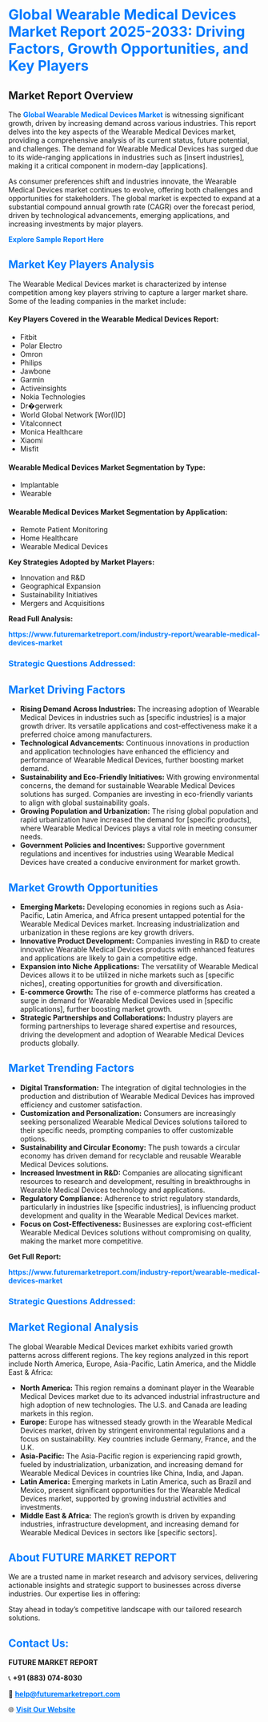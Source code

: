 <h1 style="color: #007BFF;">Global Wearable Medical Devices Market Report 2025-2033: Driving Factors, Growth Opportunities, and Key Players</h1>

<section id="overview">
<h2>Market Report Overview</h2>
<p>The <a href="https://www.futuremarketreport.com/industry-report/wearable-medical-devices-market" style="color: #007BFF; text-decoration: none;"><strong>Global Wearable Medical Devices Market</strong></a> is witnessing significant growth, driven by increasing demand across various industries. This report delves into the key aspects of the Wearable Medical Devices market, providing a comprehensive analysis of its current status, future potential, and challenges. The demand for Wearable Medical Devices has surged due to its wide-ranging applications in industries such as [insert industries], making it a critical component in modern-day [applications].</p>
<p>As consumer preferences shift and industries innovate, the Wearable Medical Devices market continues to evolve, offering both challenges and opportunities for stakeholders. The global market is expected to expand at a substantial compound annual growth rate (CAGR) over the forecast period, driven by technological advancements, emerging applications, and increasing investments by major players.</p>
</section>

<section id="overview">
<p><a href="https://www.futuremarketreport.com/request-sample/reportId=122767" style="color: #007BFF; text-decoration: none;"><strong>Explore Sample Report Here</strong></a></p>
</section>

<section id="key-players">
<h2 style="color: #007BFF;">Market Key Players Analysis</h2>
<p>The Wearable Medical Devices market is characterized by intense competition among key players striving to capture a larger market share. Some of the leading companies in the market include:</p>
<h4>Key Players Covered in the Wearable Medical Devices Report:</h4>
<ul><li>Fitbit</li><li>Polar Electro</li><li>Omron</li><li>Philips</li><li>Jawbone</li><li>Garmin</li><li>Activeinsights</li><li>Nokia Technologies</li><li>Dr�gerwerk</li><li>World Global Network [Wor(I)D]</li><li>Vitalconnect</li><li>Monica Healthcare</li><li>Xiaomi</li><li>Misfit</li></ul>
<h4>Wearable Medical Devices Market Segmentation by Type:</h4>
<ul><li>Implantable</li><li>Wearable</li></ul>

<h4>Wearable Medical Devices Market Segmentation by Application:</h4>
<ul><li>Remote Patient Monitoring</li><li>Home Healthcare</li><li>Wearable Medical Devices</li></ul>
<p><strong>Key Strategies Adopted by Market Players:</strong></p>
<ul>
<li>Innovation and R&D</li>
<li>Geographical Expansion</li>
<li>Sustainability Initiatives</li>
<li>Mergers and Acquisitions</li>
</ul>
</section>

<section>
<p><strong>Read Full Analysis: </strong></p><a href="https://www.futuremarketreport.com/industry-report/wearable-medical-devices-market" style="color: #007BFF; text-decoration: none;"><strong>https://www.futuremarketreport.com/industry-report/wearable-medical-devices-market</strong></a>
<h3 style="color: #007BFF;">Strategic Questions Addressed:</h3>
</section>

<section id="driving-factors">
<h2 style="color: #007BFF;">Market Driving Factors</h2>
<ul>
<li><strong>Rising Demand Across Industries:</strong> The increasing adoption of Wearable Medical Devices in industries such as [specific industries] is a major growth driver. Its versatile applications and cost-effectiveness make it a preferred choice among manufacturers.</li>
<li><strong>Technological Advancements:</strong> Continuous innovations in production and application technologies have enhanced the efficiency and performance of Wearable Medical Devices, further boosting market demand.</li>
<li><strong>Sustainability and Eco-Friendly Initiatives:</strong> With growing environmental concerns, the demand for sustainable Wearable Medical Devices solutions has surged. Companies are investing in eco-friendly variants to align with global sustainability goals.</li>
<li><strong>Growing Population and Urbanization:</strong> The rising global population and rapid urbanization have increased the demand for [specific products], where Wearable Medical Devices plays a vital role in meeting consumer needs.</li>
<li><strong>Government Policies and Incentives:</strong> Supportive government regulations and incentives for industries using Wearable Medical Devices have created a conducive environment for market growth.</li>
</ul>
</section>

<section id="growth-opportunities">
<h2 style="color: #007BFF;">Market Growth Opportunities</h2>
<ul>
<li><strong>Emerging Markets:</strong> Developing economies in regions such as Asia-Pacific, Latin America, and Africa present untapped potential for the Wearable Medical Devices market. Increasing industrialization and urbanization in these regions are key growth drivers.</li>
<li><strong>Innovative Product Development:</strong> Companies investing in R&D to create innovative Wearable Medical Devices products with enhanced features and applications are likely to gain a competitive edge.</li>
<li><strong>Expansion into Niche Applications:</strong> The versatility of Wearable Medical Devices allows it to be utilized in niche markets such as [specific niches], creating opportunities for growth and diversification.</li>
<li><strong>E-commerce Growth:</strong> The rise of e-commerce platforms has created a surge in demand for Wearable Medical Devices used in [specific applications], further boosting market growth.</li>
<li><strong>Strategic Partnerships and Collaborations:</strong> Industry players are forming partnerships to leverage shared expertise and resources, driving the development and adoption of Wearable Medical Devices products globally.</li>
</ul>
</section>

<section id="trending-factors">
<h2 style="color: #007BFF;">Market Trending Factors</h2>
<ul>
<li><strong>Digital Transformation:</strong> The integration of digital technologies in the production and distribution of Wearable Medical Devices has improved efficiency and customer satisfaction.</li>
<li><strong>Customization and Personalization:</strong> Consumers are increasingly seeking personalized Wearable Medical Devices solutions tailored to their specific needs, prompting companies to offer customizable options.</li>
<li><strong>Sustainability and Circular Economy:</strong> The push towards a circular economy has driven demand for recyclable and reusable Wearable Medical Devices solutions.</li>
<li><strong>Increased Investment in R&D:</strong> Companies are allocating significant resources to research and development, resulting in breakthroughs in Wearable Medical Devices technology and applications.</li>
<li><strong>Regulatory Compliance:</strong> Adherence to strict regulatory standards, particularly in industries like [specific industries], is influencing product development and quality in the Wearable Medical Devices market.</li>
<li><strong>Focus on Cost-Effectiveness:</strong> Businesses are exploring cost-efficient Wearable Medical Devices solutions without compromising on quality, making the market more competitive.</li>
</ul>
</section>

<section>
<p><strong>Get Full Report: </strong></p><a href="https://www.futuremarketreport.com/industry-report/wearable-medical-devices-market" style="color: #007BFF; text-decoration: none;"><strong>https://www.futuremarketreport.com/industry-report/wearable-medical-devices-market</strong></a>
<h3 style="color: #007BFF;">Strategic Questions Addressed:</h3>
</section>


<section id="regional-analysis">
<h2 style="color: #007BFF;">Market Regional Analysis</h2>
<p>The global Wearable Medical Devices market exhibits varied growth patterns across different regions. The key regions analyzed in this report include North America, Europe, Asia-Pacific, Latin America, and the Middle East & Africa:</p>
<ul>
<li><strong>North America:</strong> This region remains a dominant player in the Wearable Medical Devices market due to its advanced industrial infrastructure and high adoption of new technologies. The U.S. and Canada are leading markets in this region.</li>
<li><strong>Europe:</strong> Europe has witnessed steady growth in the Wearable Medical Devices market, driven by stringent environmental regulations and a focus on sustainability. Key countries include Germany, France, and the U.K.</li>
<li><strong>Asia-Pacific:</strong> The Asia-Pacific region is experiencing rapid growth, fueled by industrialization, urbanization, and increasing demand for Wearable Medical Devices in countries like China, India, and Japan.</li>
<li><strong>Latin America:</strong> Emerging markets in Latin America, such as Brazil and Mexico, present significant opportunities for the Wearable Medical Devices market, supported by growing industrial activities and investments.</li>
<li><strong>Middle East & Africa:</strong> The region’s growth is driven by expanding industries, infrastructure development, and increasing demand for Wearable Medical Devices in sectors like [specific sectors].</li>
</ul>
</section>

<footer>
<h2 style="color: #007BFF;">About FUTURE MARKET REPORT</h2>
<p>We are a trusted name in market research and advisory services, delivering actionable insights and strategic support to businesses across diverse industries. Our expertise lies in offering:</p>

<p>Stay ahead in today’s competitive landscape with our tailored research solutions.</p>

<h2 style="color: #007BFF;">Contact Us:</h2>
<p><strong>FUTURE MARKET REPORT</strong></p>
<p>📞 <strong>+91 (883) 074-8030</strong></p>
<p>📧 <strong><a href="mailto:help@futuremarketreport.com" style="color: #007BFF;">help@futuremarketreport.com</a></strong></p>
<p>🌐 <strong><a href="https://www.futuremarketreport.com/" style="color: #007BFF;">Visit Our Website</a></strong></p>
</footer>
